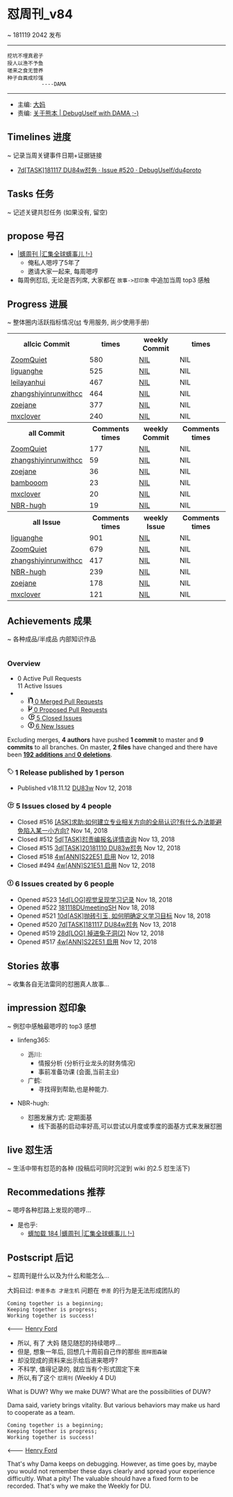 # 怼周刊_v84
~ 181119 2042 发布

-----------------------------------------

    挖坑不埋真君子
    授人以渔不予鱼
    嗟来之食无营养
    种子自粪成珍馐
               ----DAMA

-----------------------------------------

- 主编: [大妈](http://du.zoomquiet.io/2014-02/ac0-zq/)
- 责编: [关于熊本 | DebugUself with DAMA ;-)](http://du.zoomquiet.io/2018-02/about-bear/)


## Timelines 进度 
~ 记录当周关键事件日期+证据链接

- [7d[TASK]181117 DU84w怼务 · Issue #520 · DebugUself/du4proto](https://github.com/DebugUself/du4proto/issues/520)

## Tasks 任务 
~ 记述关键共怼任务 (如果没有, 留空)

## propose 号召

- [|蠎周刊 |汇集全球蠎事儿 !-)](http://weekly.pychina.org/archives.html)
    + 俺私人嗯哼了5年了
    + 邀请大家一起来, 每周嗯哼
- 每周例怼后, 无论是否列席, 大家都在 `故事->怼印象` 中追加当周 top3 感触


## Progress 进展 
~ 整体圈内活跃指标情况([st](https://github.com/DebugUself/du4proto/tree/DU_tools/st) 专用服务, 尚少使用手册)

<table>
<tr><th>allcic Commit</th><th> times</th><th>weekly Commit</th><th> times</th></tr>
<tr><td>
                    <a href='http://github.com/ZoomQuiet'>ZoomQuiet</a></td><td>580</td>
                <td>
                    <a href='#'>NIL</a></td><td>NIL</td>
                    
<tr><td>
                    <a href='http://github.com/liguanghe'>liguanghe</a></td><td>525</td>
                <td>
                    <a href='#'>NIL</a></td><td>NIL</td>
                    
<tr><td>
                    <a href='http://github.com/leilayanhui'>leilayanhui</a></td><td>467</td>
                <td>
                    <a href='#'>NIL</a></td><td>NIL</td>
                    
<tr><td>
                    <a href='http://github.com/zhangshiyinrunwithcc'>zhangshiyinrunwithcc</a></td><td>464</td>
                <td>
                    <a href='#'>NIL</a></td><td>NIL</td>
                    
<tr><td>
                    <a href='http://github.com/zoejane'>zoejane</a></td><td>377</td>
                <td>
                    <a href='#'>NIL</a></td><td>NIL</td>
                    
<tr><td>
                    <a href='http://github.com/mxclover'>mxclover</a></td><td>240</td>
                <td>
                    <a href='#'>NIL</a></td><td>NIL</td>
                    
<tr><th>all Commit </th><th>Comments times</th><th>weekly Commit</th><th>Comments times</th></tr>
<tr><td>
                    <a href='http://github.com/ZoomQuiet'>ZoomQuiet</a></td><td>177</td>
                <td>
                    <a href='#'>NIL</a></td><td>NIL</td>
                    
<tr><td>
                    <a href='http://github.com/zhangshiyinrunwithcc'>zhangshiyinrunwithcc</a></td><td>59</td>
                <td>
                    <a href='#'>NIL</a></td><td>NIL</td>
                    
<tr><td>
                    <a href='http://github.com/zoejane'>zoejane</a></td><td>36</td>
                <td>
                    <a href='#'>NIL</a></td><td>NIL</td>
                    
<tr><td>
                    <a href='http://github.com/bambooom'>bambooom</a></td><td>23</td>
                <td>
                    <a href='#'>NIL</a></td><td>NIL</td>
                    
<tr><td>
                    <a href='http://github.com/mxclover'>mxclover</a></td><td>20</td>
                <td>
                    <a href='#'>NIL</a></td><td>NIL</td>
                    
<tr><td>
                    <a href='http://github.com/NBR-hugh'>NBR-hugh</a></td><td>19</td>
                <td>
                    <a href='#'>NIL</a></td><td>NIL</td>
                    
<tr><th>all Issue </th><th>Comments times</th><th>weekly Issue</th><th>Comments times</th></tr>
<tr><td>
                    <a href='http://github.com/liguanghe'>liguanghe</a></td><td>901</td>
                <td>
                    <a href='#'>NIL</a></td><td>NIL</td>
                    
<tr><td>
                    <a href='http://github.com/ZoomQuiet'>ZoomQuiet</a></td><td>679</td>
                <td>
                    <a href='#'>NIL</a></td><td>NIL</td>
                    
<tr><td>
                    <a href='http://github.com/zhangshiyinrunwithcc'>zhangshiyinrunwithcc</a></td><td>417</td>
                <td>
                    <a href='#'>NIL</a></td><td>NIL</td>
                    
<tr><td>
                    <a href='http://github.com/NBR-hugh'>NBR-hugh</a></td><td>239</td>
                <td>
                    <a href='#'>NIL</a></td><td>NIL</td>
                    
<tr><td>
                    <a href='http://github.com/zoejane'>zoejane</a></td><td>178</td>
                <td>
                    <a href='#'>NIL</a></td><td>NIL</td>
                    
<tr><td>
                    <a href='http://github.com/mxclover'>mxclover</a></td><td>121</td>
                <td>
                    <a href='#'>NIL</a></td><td>NIL</td>
                    
</table>


## Achievements 成果 
~ 各种成品/半成品 内部知识作品

</div>
  <div class="column three-fourths">
      
<div class="Box">
<div class="Box-header">
<h3 class="Box-title">Overview</h3>
</div>

<ul>
<li class="Box-row p-0 d-flex">
<div class="flex-item-equal p-4">
<div class="d-table width-full bg-gray">
</div>
<div class="mt-2">
<span class="text-emphasized">0</span>
        Active Pull Requests
</div>
</div>

<div class="flex-item-equal p-4">
    <div class="d-table width-full bg-gray">
        <a href="/DebugUself/du4proto/issues?state=closed" class="d-table-cell bg-red pt-2" style="width:45.45454545454545%" aria-label="View all closed issues"></a>
        <a href="/DebugUself/du4proto/issues?state=open" class="d-table-cell bg-green pt-2" style="width:54.54545454545454%" aria-label="View all open issues"></a>
    </div>
    <div class="mt-2">
      <span class="text-emphasized">11</span>
      Active Issues
    </div>
  </div>
</li>

<li class="Box-row p-0">
<ul class="summary-stats">
<li>
<a href="#merged-pull-requests">
<span class="num">
<svg class="octicon octicon-git-pull-request" viewBox="0 0 12 16" version="1.1" width="12" height="16" aria-hidden="true"><path fill-rule="evenodd" d="M11 11.28V5c-.03-.78-.34-1.47-.94-2.06C9.46 2.35 8.78 2.03 8 2H7V0L4 3l3 3V4h1c.27.02.48.11.69.31.21.2.3.42.31.69v6.28A1.993 1.993 0 0 0 10 15a1.993 1.993 0 0 0 1-3.72zm-1 2.92c-.66 0-1.2-.55-1.2-1.2 0-.65.55-1.2 1.2-1.2.65 0 1.2.55 1.2 1.2 0 .65-.55 1.2-1.2 1.2zM4 3c0-1.11-.89-2-2-2a1.993 1.993 0 0 0-1 3.72v6.56A1.993 1.993 0 0 0 2 15a1.993 1.993 0 0 0 1-3.72V4.72c.59-.34 1-.98 1-1.72zm-.8 10c0 .66-.55 1.2-1.2 1.2-.65 0-1.2-.55-1.2-1.2 0-.65.55-1.2 1.2-1.2.65 0 1.2.55 1.2 1.2zM2 4.2C1.34 4.2.8 3.65.8 3c0-.65.55-1.2 1.2-1.2.65 0 1.2.55 1.2 1.2 0 .65-.55 1.2-1.2 1.2z"/></svg>
                0
</span>
              Merged Pull Requests
</a>
</li>
<li>
<a href="#proposed-pull-requests">
<span class="num">
<svg class="octicon octicon-git-branch" viewBox="0 0 10 16" version="1.1" width="10" height="16" aria-hidden="true"><path fill-rule="evenodd" d="M10 5c0-1.11-.89-2-2-2a1.993 1.993 0 0 0-1 3.72v.3c-.02.52-.23.98-.63 1.38-.4.4-.86.61-1.38.63-.83.02-1.48.16-2 .45V4.72a1.993 1.993 0 0 0-1-3.72C.88 1 0 1.89 0 3a2 2 0 0 0 1 1.72v6.56c-.59.35-1 .99-1 1.72 0 1.11.89 2 2 2 1.11 0 2-.89 2-2 0-.53-.2-1-.53-1.36.09-.06.48-.41.59-.47.25-.11.56-.17.94-.17 1.05-.05 1.95-.45 2.75-1.25S8.95 7.77 9 6.73h-.02C9.59 6.37 10 5.73 10 5zM2 1.8c.66 0 1.2.55 1.2 1.2 0 .65-.55 1.2-1.2 1.2C1.35 4.2.8 3.65.8 3c0-.65.55-1.2 1.2-1.2zm0 12.41c-.66 0-1.2-.55-1.2-1.2 0-.65.55-1.2 1.2-1.2.65 0 1.2.55 1.2 1.2 0 .65-.55 1.2-1.2 1.2zm6-8c-.66 0-1.2-.55-1.2-1.2 0-.65.55-1.2 1.2-1.2.65 0 1.2.55 1.2 1.2 0 .65-.55 1.2-1.2 1.2z"/></svg>
                0
</span>
              Proposed Pull Requests
            </a>
          </li>
          <li>
            <a href="#closed-issues">
              <span class="num">
                <svg class="octicon octicon-issue-closed" viewBox="0 0 16 16" version="1.1" width="16" height="16" aria-hidden="true"><path fill-rule="evenodd" d="M7 10h2v2H7v-2zm2-6H7v5h2V4zm1.5 1.5l-1 1L12 9l4-4.5-1-1L12 7l-1.5-1.5zM8 13.7A5.71 5.71 0 0 1 2.3 8c0-3.14 2.56-5.7 5.7-5.7 1.83 0 3.45.88 4.5 2.2l.92-.92A6.947 6.947 0 0 0 8 1C4.14 1 1 4.14 1 8s3.14 7 7 7 7-3.14 7-7l-1.52 1.52c-.66 2.41-2.86 4.19-5.48 4.19v-.01z"/></svg>
                5
              </span>
              Closed Issues
            </a>
          </li>
          <li>
            <a href="#new-issues">
              <span class="num">
                <svg class="octicon octicon-issue-opened" viewBox="0 0 14 16" version="1.1" width="14" height="16" aria-hidden="true"><path fill-rule="evenodd" d="M7 2.3c3.14 0 5.7 2.56 5.7 5.7s-2.56 5.7-5.7 5.7A5.71 5.71 0 0 1 1.3 8c0-3.14 2.56-5.7 5.7-5.7zM7 1C3.14 1 0 4.14 0 8s3.14 7 7 7 7-3.14 7-7-3.14-7-7-7zm1 3H6v5h2V4zm0 6H6v2h2v-2z"/></svg>
                6
              </span>
              New Issues
            </a>
          </li>
        </ul>
      </li>
    </div>

<div class="authors-and-code">
  <div class="section diffstat-summary v-align-top pt-3">
    Excluding merges, <strong>4 authors</strong>
    have pushed
    <strong><span class="text-emphasized">1</span> commit</strong> to master and
    <strong><span class="text-emphasized">9</span> commits</strong>
    to all branches.
    On master, <strong>2 files</strong>
    have changed and there have been
    <a href="/DebugUself/du4proto/compare/master@%7B1542025392%7D...master" class="lines-changed">
      <strong class="insertions">192</strong> <strong>additions</strong> and
      <strong class="deletions">0</strong> <strong>deletions</strong></a>.
  </div>
  <div class="section v-align-top pt-2">
    <div class="js-graph graph-canvas pulse-authors-graph" data-graph-name="pulse-authors"
        data-url="https://github.com/DebugUself/du4proto/pulse_committer_data">
      <img class="graph-loading dots" src="https://assets-cdn.github.com/images/spinners/octocat-spinner-128.gif" alt="">
    </div>
  </div>
</div>

<div class="pulse-sections">
    <div id="releases" class="pulse-section">
  <h3 class="conversation-list-heading" id="published-releases">
    <span class="inner">
      <svg class="octicon octicon-tag" viewBox="0 0 14 16" version="1.1" width="14" height="16" aria-hidden="true"><path fill-rule="evenodd" d="M7.685 1.72a2.49 2.49 0 0 0-1.76-.726H3.48A2.5 2.5 0 0 0 .994 3.48v2.456c0 .656.269 1.292.726 1.76l6.024 6.024a.99.99 0 0 0 1.402 0l4.563-4.563a.99.99 0 0 0 0-1.402L7.685 1.72zM2.366 7.048a1.54 1.54 0 0 1-.467-1.123V3.48c0-.874.716-1.58 1.58-1.58h2.456c.418 0 .825.159 1.123.467l6.104 6.094-4.702 4.702-6.094-6.114zm.626-4.066h1.989v1.989H2.982V2.982h.01z"/></svg>
      <span class="text-emphasized">1</span> Release
      published by <span class="text-emphasized">1</span> person
    </span>
  </h3>
  <ul class="simple-conversation-list varied-states">
    <li>
      <span class="State State--green">Published</span>
      <span class="num">v18.11.12</span>
      <a href="/DebugUself/du4proto/releases/tag/v18.11.12" class="title">DU83w</a>
      <relative-time datetime="2018-11-12T13:57:20Z">Nov 12, 2018</relative-time>
    </li>
  </ul>
</div>


<div id="issues" class="pulse-section">
<h3 class="conversation-list-heading" id="closed-issues">
  <span class="inner">
    <svg class="octicon octicon-issue-closed" viewBox="0 0 16 16" version="1.1" width="16" height="16" aria-hidden="true"><path fill-rule="evenodd" d="M7 10h2v2H7v-2zm2-6H7v5h2V4zm1.5 1.5l-1 1L12 9l4-4.5-1-1L12 7l-1.5-1.5zM8 13.7A5.71 5.71 0 0 1 2.3 8c0-3.14 2.56-5.7 5.7-5.7 1.83 0 3.45.88 4.5 2.2l.92-.92A6.947 6.947 0 0 0 8 1C4.14 1 1 4.14 1 8s3.14 7 7 7 7-3.14 7-7l-1.52 1.52c-.66 2.41-2.86 4.19-5.48 4.19v-.01z"/></svg>
    <span class="text-emphasized">5</span> Issues
    closed by <span class="text-emphasized">4</span> people
  </span>
</h3>
<ul class="simple-conversation-list varied-states">
  <li>
    <span class="State State--red">Closed</span>
    <span class="num">#516</span>
    <a href="/DebugUself/du4proto/issues/516" class="title">[ASK]求助:如何建立专业相关方向的全局认识?有什么办法能避免陷入某一小方向?</a>
    <relative-time datetime="2018-11-14T07:32:08Z">Nov 14, 2018</relative-time>
  </li>
  <li>
    <span class="State State--red">Closed</span>
    <span class="num">#512</span>
    <a href="/DebugUself/du4proto/issues/512" class="title">5d[TASK]怼责编报名详情咨询</a>
    <relative-time datetime="2018-11-13T00:39:27Z">Nov 13, 2018</relative-time>
  </li>
  <li>
    <span class="State State--red">Closed</span>
    <span class="num">#515</span>
    <a href="/DebugUself/du4proto/issues/515" class="title">3d[TASK]20181110 DU83w怼务</a>
    <relative-time datetime="2018-11-12T14:07:19Z">Nov 12, 2018</relative-time>
  </li>
  <li>
    <span class="State State--red">Closed</span>
    <span class="num">#518</span>
    <a href="/DebugUself/du4proto/issues/518" class="title">4w[ANN]S22E51 启用</a>
    <relative-time datetime="2018-11-12T12:39:03Z">Nov 12, 2018</relative-time>
  </li>
  <li>
    <span class="State State--red">Closed</span>
    <span class="num">#494</span>
    <a href="/DebugUself/du4proto/issues/494" class="title">4w[ANN]S21E51 启用</a>
    <relative-time datetime="2018-11-12T12:38:34Z">Nov 12, 2018</relative-time>
  </li>
</ul>

<h3 class="conversation-list-heading" id="new-issues">
    <span class="inner">
      <svg class="octicon octicon-issue-opened" viewBox="0 0 14 16" version="1.1" width="14" height="16" aria-hidden="true"><path fill-rule="evenodd" d="M7 2.3c3.14 0 5.7 2.56 5.7 5.7s-2.56 5.7-5.7 5.7A5.71 5.71 0 0 1 1.3 8c0-3.14 2.56-5.7 5.7-5.7zM7 1C3.14 1 0 4.14 0 8s3.14 7 7 7 7-3.14 7-7-3.14-7-7-7zm1 3H6v5h2V4zm0 6H6v2h2v-2z"/></svg>
      <span class="text-emphasized">6</span> Issues
      created by <span class="text-emphasized">6</span> people
    </span>
  </h3>
  <ul class="simple-conversation-list varied-states">
    <li>
      <span class="State State--green">Opened</span>
      <span class="num">#523</span>
      <a href="/DebugUself/du4proto/issues/523" class="title">14d[LOG]视觉呈现学习记录</a>
      <relative-time datetime="2018-11-18T11:45:24Z">Nov 18, 2018</relative-time>
    </li>
    <li>
      <span class="State State--green">Opened</span>
      <span class="num">#522</span>
      <a href="/DebugUself/du4proto/issues/522" class="title">181118DUmeetingSH</a>
      <relative-time datetime="2018-11-18T11:02:54Z">Nov 18, 2018</relative-time>
    </li>
    <li>
      <span class="State State--green">Opened</span>
      <span class="num">#521</span>
      <a href="/DebugUself/du4proto/issues/521" class="title">10d[ASK]抛砖引玉, 如何明确定义学习目标</a>
      <relative-time datetime="2018-11-18T10:40:41Z">Nov 18, 2018</relative-time>
    </li>
    <li>
      <span class="State State--green">Opened</span>
      <span class="num">#520</span>
      <a href="/DebugUself/du4proto/issues/520" class="title">7d[TASK]181117 DU84w怼务</a>
      <relative-time datetime="2018-11-13T00:57:05Z">Nov 13, 2018</relative-time>
    </li>
    <li>
      <span class="State State--green">Opened</span>
      <span class="num">#519</span>
      <a href="/DebugUself/du4proto/issues/519" class="title">28d[LOG] 掉进兔子洞(2)</a>
      <relative-time datetime="2018-11-12T15:23:00Z">Nov 12, 2018</relative-time>
    </li>
    <li>
      <span class="State State--green">Opened</span>
      <span class="num">#517</span>
      <a href="/DebugUself/du4proto/issues/517" class="title">4w[ANN]S22E51 启用</a>
      <relative-time datetime="2018-11-12T12:37:52Z">Nov 12, 2018</relative-time>
    </li>
  </ul>

</div>



      

## Stories 故事 
~ 收集各自无法雷同的怼圈真人故事...

## impression 怼印象 
~ 例怼中感触最嗯哼的 top3 感想

- linfeng365:
  + 沥川: 
    * 情报分析 (分析行业龙头的财务情况)
    * 事前准备功课 (会面,当前主业)
  + 广鹤:
    * 寻找得到帮助,也是种能力. 

- NBR-hugh:
  + 怼圈发展方式: 定期面基
    * 线下面基的启动率好高,可以尝试以月度或季度的面基方式来发展怼圈


## live 怼生活
~ 生活中带有怼范的各种 (投稿后可同时沉淀到 wiki 的2.5 怼生活下)



## Recommedations 推荐 
~ 嗯哼各种怼路上发现的嗯哼...

- 是也乎:
    + [蠎加载 184 |蠎周刊 |汇集全球蠎事儿 !-)](http://weekly.pychina.org/importpython/importpython-184.html)


## Postscript 后记 
~ 怼周刊是什么以及为什么和能怎么...

大妈曰过: `参差多态 才是生机`
问题在 `参差` 的行为是无法形成团队的

    Coming together is a beginning; 
    Keeping together is progress; 
    Working together is success!

<--- [Henry Ford](https://www.brainyquote.com/quotes/quotes/h/henryford121997.html)

- 所以, 有了 大妈 随见随怼的持续嗯哼...
- 但是, 想象一年后, 回想几十周前自己作的那些 `图样图森破` 
- 却没现成的资料来出示给后进来嗯哼?
- 不科学, 值得记录的, 就应当有个形式固定下来
- 所以,有了这个 `怼周刊` (Weekly 4 DU)

What is DUW?
Why we make DUW?
What are the possibilities of DUW?

Dama said, variety brings vitality.
But various behaviors may make us hard to cooperate as a team.

    Coming together is a beginning; 
    Keeping together is progress; 
    Working together is success!

<--- [Henry Ford](https://www.brainyquote.com/quotes/quotes/h/henryford121997.html)

That's why Dama keeps on debugging.
However, as time goes by, maybe you would not remember these days clearly and spread your experience difficultly.
What a pity!
The valuable should have a fixed form to be recorded.
That's why we make the Weekly for DU.

